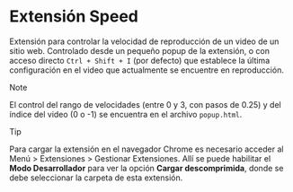 # Extensión Speed

Extensión para controlar la velocidad de reproducción de un video de un sitio web. Controlado desde un pequeño popup de la extensión, o con acceso directo `Ctrl + Shift + I` (por defecto) que establece la última configuración en el video que actualmente se encuentre en reproducción.

> [!NOTE]
> El control del rango de velocidades (entre 0 y 3, con pasos de 0.25) y del índice del video (0 o -1) se encuentra en el archivo `popup.html`.

> [!TIP]
> Para cargar la extensión en el navegador Chrome es necesario acceder al Menú > Extensiones > Gestionar Extensiones. Allí se puede habilitar el **Modo Desarrollador** para ver la opción **Cargar descomprimida**, donde se debe seleccionar la carpeta de esta extensión.